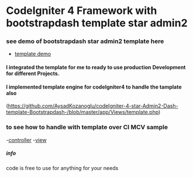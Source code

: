 # CodeIgniter 4 Framework with bootstrapdash template star admin2

### see demo of bootstrapdash star admin2 template  here
- [template demo](https://www.bootstrapdash.com/product/star-admin-free)

#### I integrated the template for me to ready to use production Development for different Projects.

#### I implemented template engine for codeIgniter4 to handle the tamplate also 
(https://github.com/AysadKozanoglu/codeIgniter-4-star-Admin2-Dash-template-Bootstrapdash-/blob/master/app/Views/template.php)

### to see how to handle with template over CI MCV sample
-[controller](https://github.com/AysadKozanoglu/codeIgniter-4-star-Admin2-Dash-template-Bootstrapdash-/blob/master/app/Controllers/Main.php)
-[view](https://github.com/AysadKozanoglu/codeIgniter-4-star-Admin2-Dash-template-Bootstrapdash-/blob/master/app/Views/layout/starAdmin2_overview.php)

##### info
code is free to use for anything for your needs
